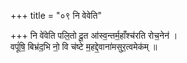 +++
title = "०९ नि वेवेति"

+++
नि वे॑वेति पलि॒तो दू॒त आ॑स्व॒न्तर्म॒हाँश्च॑रति रोच॒नेन॑ ।  
वपूं॑षि॒ बिभ्र॑द॒भि नो॒ वि च॑ष्टे म॒हद्दे॒वाना॑मसुर॒त्वमेक॑म् ॥